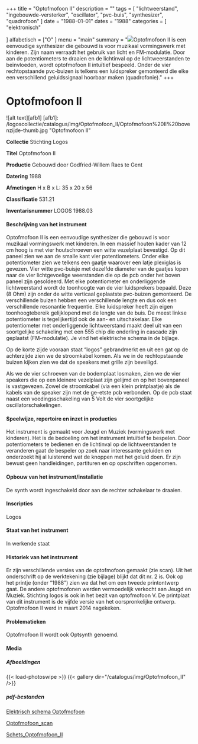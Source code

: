 ﻿+++
title = "Optofmofoon II"
description = ""
tags = [ "lichtweerstand", "ingebouwde-versterker", "oscillator", "pvc-buis", "synthesizer", "quadrofoon"
]
date = "1988-01-01"
dates = "1988"
categories = [ "elektronisch"

]
alfabetisch = ["O"
]
menu = "main"
summary = "<a href='/logoscollectie/catalogus/1988/optofmofoon2'><img src='/logoscollectie/catalogus/img/Optofmofoon_II/Optofmofoon%20II%20bovenzijde-thumb.jpg'></a>Optofmofoon II is een eenvoudige synthesizer die gebouwd is voor muzikaal vormingswerk met kinderen. Zijn naam verraadt het gebruik van licht en FM-modulatie. Door aan de potentiometers te draaien en de lichtinval op de lichtweerstanden te beïnvloeden, wordt optofmofoon II intuïtief bespeeld. Onder de vier rechtopstaande pvc-buizen is telkens een luidspreker gemonteerd die elke een verschillend geluidssignaal hoorbaar maken (quadrofonie)."
+++

# Optofmofoon II

![alt text][afb1]
[afb1]: /logoscollectie/catalogus/img/Optofmofoon_II/Optofmofoon%20II%20bovenzijde-thumb.jpg "Optofmofoon II"

**Collectie** 
Stichting Logos

**Titel**
Optofmofoon II

**Productie**
Gebouwd door Godfried-Willem Raes te Gent

**Datering**
1988 

**Afmetingen**
H x B x L: 35 x 20 x 56

**Classificatie**
531.21

**Inventarisnummer**
LOGOS 1988.03

#### Beschrijving van het instrument
Optofmofoon II is een eenvoudige synthesizer die gebouwd is voor muzikaal vormingswerk met kinderen. In een massief houten kader van 12 cm hoog is met vier houtschroeven een witte vezelplaat bevestigd. Op dit paneel zien we aan de smalle kant vier potentiometers. Onder elke potentiometer zien we telkens een gaatje waarover een latje plexiglas is gevezen. Vier witte pvc-buisje met dezelfde diameter van de gaatjes lopen naar de vier lichtgevoelige weerstanden die op de pcb onder het boven paneel zijn gesoldeerd. Met elke potentiometer en onderliggende lichtweerstand wordt de toonhoogte van de vier luidsprekers bepaald. Deze (8 Ohm) zijn onder de witte verticaal geplaatste pvc-buizen gemonteerd. De verschillende buizen hebben een verschillende lengte en dus ook een verschillende resonantie frequentie. Elke luidspreker heeft zijn eigen toonhoogtebereik gelijklopend met de lengte van de buis. De meest linkse potentiometer is tegelijkertijd ook de aan- en uitschakelaar. Elke potentiometer met onderliggende lichtweerstand maakt deel uit van een soortgelijke schakeling met een 555 chip die onderling in cascade zijn geplaatst (FM-modulatie). Je vind het elektrische schema in de bijlage.

Op de korte zijde vooraan staat “logos” gebrandmerkt en uit een gat op de achterzijde zien we de stroomkabel komen. Als we in de rechtopstaande buizen kijken zien we dat de speakers met grille zijn beveiligd.

Als we de vier schroeven van de bodemplaat losmaken, zien we de vier speakers die op een kleinere vezelplaat zijn gelijmd en op het bovenpaneel is vastgevezen. Zowel de stroomkabel (via een klein printplaatje) als de kabels van de speaker zijn met de ge-etste pcb verbonden. Op de pcb staat naast een voedingsschakeling van 5 Volt de vier soortgelijke oscillatorschakelingen. 

#### Speelwijze, repertoire en inzet in producties
Het instrument is gemaakt voor Jeugd en Muziek (vormingswerk met kinderen). Het is de bedoeling om het instrument intuïtief te bespelen. Door potentiometers te bedienen en de lichtinval op de lichtweerstanden te veranderen gaat de bespeler op zoek naar interessante geluiden en onderzoekt hij al luisterend wat de knoppen met het geluid doen. Er zijn bewust geen handleidingen, partituren en op opschriften opgenomen.


#### Opbouw van het instrument/installatie
De synth wordt ingeschakeld door aan de rechter schakelaar te draaien.

#### Inscripties
Logos

#### Staat van het instrument
In werkende staat

#### Historiek van het instrument
Er zijn verschillende versies van de optofmofoon gemaakt (zie scan). Uit het onderschrift op de werktekening (zie bijlage) blijkt dat dit nr. 2 is. Ook op het printje (onder “1988”) zien we dat het om een tweede printontwerp gaat. De andere optofmofonen werden vermoedelijk verkocht aan Jeugd en Muziek. Stichting logos is ook in het bezit van optofmofoon V. De printplaat van dit instrument is de vijfde versie van het oorspronkelijke ontwerp.  
Optofmofoon II werd in maart 2014 nagekeken.

#### Problematieken
Optofmofoon II wordt ook Optsynth genoemd.

#### Media
##### Afbeeldingen
{{< load-photoswipe >}}
{{< gallery dir="/catalogus/img/Optofmofoon_II" />}}

##### pdf-bestanden
[Elektrisch schema Optofmofoon](/logoscollectie/catalogus/pdf/Optofmofoon_II/Elektrisch_schema_Optofmofoon.pdf)

[Optofmofoon_scan](/logoscollectie/catalogus/pdf/Optofmofoon_II/Optofmofoon_scan.pdf)

[Schets_Optofmofoon_II](/logoscollectie/catalogus/pdf/Optofmofoon_II/Schets_Optofmofoon_II.pdf)
